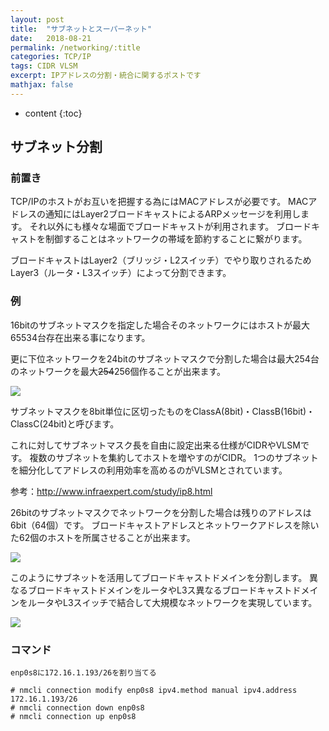```yaml
---
layout: post
title:  "サブネットとスーパーネット"
date:   2018-08-21
permalink: /networking/:title
categories: TCP/IP
tags: CIDR VLSM
excerpt: IPアドレスの分割・統合に関するポストです
mathjax: false
---
```

 
* content
{:toc}

## サブネット分割

### 前置き

TCP/IPのホストがお互いを把握する為にはMACアドレスが必要です。
MACアドレスの通知にはLayer2ブロードキャストによるARPメッセージを利用します。
それ以外にも様々な場面でブロードキャストが利用されます。
ブロードキャストを制御することはネットワークの帯域を節約することに繋がります。

ブロードキャストはLayer2（ブリッジ・L2スイッチ）でやり取りされるためLayer3（ルータ・L3スイッチ）によって分割できます。

### 例

16bitのサブネットマスクを指定した場合そのネットワークにはホストが最大65534台存在出来る事になります。

更に下位ネットワークを24bitのサブネットマスクで分割した場合は最大254台のネットワークを最大~~254~~256個作ることが出来ます。

![]({{site.baseurl}}/images/subnet/subnet01.png)

サブネットマスクを8bit単位に区切ったものをClassA(8bit)・ClassB(16bit)・ClassC(24bit)と呼びます。

これに対してサブネットマスク長を自由に設定出来る仕様がCIDRやVLSMです。
複数のサブネットを集約してホストを増やすのがCIDR。
1つのサブネットを細分化してアドレスの利用効率を高めるのがVLSMとされています。

参考：http://www.infraexpert.com/study/ip8.html

26bitのサブネットマスクでネットワークを分割した場合は残りのアドレスは6bit（64個）です。
ブロードキャストアドレスとネットワークアドレスを除いた62個のホストを所属させることが出来ます。

![]({{site.baseurl}}/images/subnet/subnet02.png)

このようにサブネットを活用してブロードキャストドメインを分割します。
異なるブロードキャストドメインをルータやL3ス異なるブロードキャストドメインをルータやL3スイッチで結合して大規模なネットワークを実現しています。

![]({{site.baseurl}}/images/subnet/subnet03.png)

### コマンド

```
enp0s8に172.16.1.193/26を割り当てる

# nmcli connection modify enp0s8 ipv4.method manual ipv4.address 172.16.1.193/26
# nmcli connection down enp0s8
# nmcli connection up enp0s8
```
